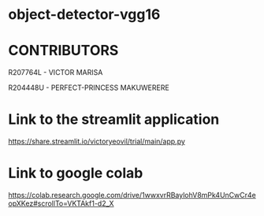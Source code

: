 # object-detector-vgg16

# CONTRIBUTORS
R207764L - VICTOR MARISA

R204448U - PERFECT-PRINCESS MAKUWERERE
 
# Link to the streamlit application
https://share.streamlit.io/victoryeovil/trial/main/app.py

# Link to google colab
 https://colab.research.google.com/drive/1wwxvrRBaylohV8mPk4UnCwCr4eopXKez#scrollTo=VKTAkf1-d2_X




